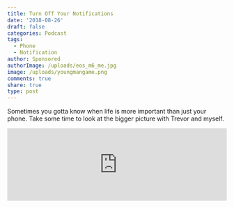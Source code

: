 ```yaml
---
title: Turn Off Your Notifications
date: '2018-08-26'
draft: false
categories: Podcast
tags:
  - Phone
  - Notification
author: Sponsored
authorImage: /uploads/eos_m6_me.jpg
image: /uploads/youngmangame.png
comments: true
share: true
type: post
---
```

Sometimes you gotta know when life is more important than just your phone. Take some time to look at the bigger picture with Trevor and myself.

<iframe width="100%" height="166" scrolling="no" frameborder="no" src="https://w.soundcloud.com/player/?url=https%3A//api.soundcloud.com/tracks/491008731&amp;color=ff5500&amp;hide_related=true&amp;show_comments=false"></iframe>
